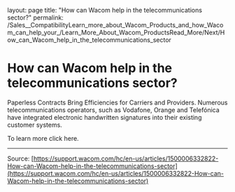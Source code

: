 layout: page
title: "How can Wacom help in the telecommunications sector?"
permalink: /Sales__CompatibilityLearn_more_about_Wacom_Products_and_how_Wacom_can_help_your_/Learn_More_About_Wacom_ProductsRead_More/Next/How_can_Wacom_help_in_the_telecommunications_sector

# How can Wacom help in the telecommunications sector?

Paperless Contracts Bring Efficiencies for Carriers and Providers. Numerous telecommunications operators, such as Vodafone, Orange and Telefónica have integrated electronic handwritten signatures into their existing customer systems.


To learn more click here.

---
Source: [https://support.wacom.com/hc/en-us/articles/1500006332822-How-can-Wacom-help-in-the-telecommunications-sector](https://support.wacom.com/hc/en-us/articles/1500006332822-How-can-Wacom-help-in-the-telecommunications-sector)
